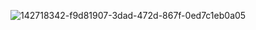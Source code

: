 ![142718342-f9d81907-3dad-472d-867f-0ed7c1eb0a05](https://user-images.githubusercontent.com/94476845/142773500-544af1a1-9207-4366-8491-72e7557060ba.png)
